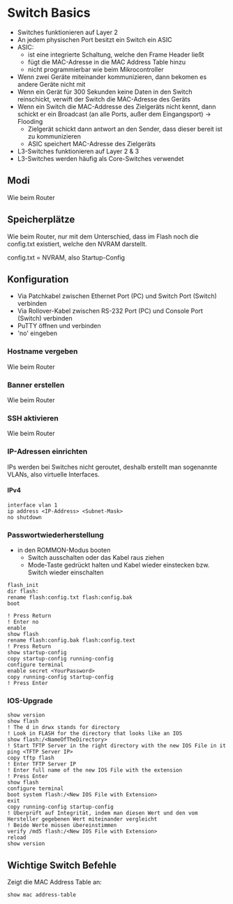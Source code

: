 # Switch Basics

- Switches funktionieren auf Layer 2
- An jedem physischen Port besitzt ein Switch ein ASIC
- ASIC:
    - ist eine integrierte Schaltung, welche den Frame Header ließt
    - fügt die MAC-Adresse in die MAC Address Table hinzu
    - nicht programmierbar wie beim Mikrocontroller
- Wenn zwei Geräte miteinander kommunizieren, dann bekomen es andere Geräte nicht mit
- Wenn ein Gerät für 300 Sekunden keine Daten in den Switch reinschickt, verwift der Switch die MAC-Adresse des Geräts
- Wenn ein Switch die MAC-Addresse des Zielgeräts nicht kennt, dann schickt er ein Broadcast (an alle Ports, außer dem Eingangsport) -> Flooding
    - Zielgerät schickt dann antwort an den Sender, dass dieser bereit ist zu kommunizieren
    - ASIC speichert MAC-Adresse des Zielgeräts
- L3-Switches funktionieren auf Layer 2 & 3
- L3-Switches werden häufig als Core-Switches verwendet

## Modi

Wie beim Router

## Speicherplätze

Wie beim Router, nur mit dem Unterschied, dass im Flash noch die config.txt existiert, welche den NVRAM darstellt.

config.txt = NVRAM, also Startup-Config

## Konfiguration

- Via Patchkabel zwischen Ethernet Port (PC) und Switch Port (Switch) verbinden
- Via Rollover-Kabel zwischen RS-232 Port (PC) und Console Port (Switch) verbinden
- PuTTY öffnen und verbinden
- 'no' eingeben

### Hostname vergeben

Wie beim Router

### Banner erstellen

Wie beim Router

### SSH aktivieren

Wie beim Router

### IP-Adressen einrichten

IPs werden bei Switches nicht geroutet, deshalb erstellt man sogenannte VLANs, also virtuelle Interfaces.

#### IPv4

```cli
interface vlan 1
ip address <IP-Address> <Subnet-Mask>
no shutdown
```

### Passwortwiederherstellung

- in den ROMMON-Modus booten
    - Switch ausschalten oder das Kabel raus ziehen
    - Mode-Taste gedrückt halten und Kabel wieder einstecken bzw. Switch wieder einschalten

```cli
flash_init
dir flash:
rename flash:config.txt flash:config.bak
boot

! Press Return
! Enter no
enable
show flash
rename flash:config.bak flash:config.text
! Press Return
show startup-config
copy startup-config running-config
configure terminal
enable secret <YourPassword>
copy running-config startup-config
! Press Enter
```

### IOS-Upgrade

```cli
show version
show flash
! The d in drwx stands for directory
! Look in FLASH for the directory that looks like an IOS
show flash:/<NameOfTheDirectory>
! Start TFTP Server in the right directory with the new IOS File in it
ping <TFTP Server IP>
copy tftp flash
! Enter TFTP Server IP
! Enter full name of the new IOS File with the extension
! Press Enter
show flash
configure terminal
boot system flash:/<New IOS File with Extension>
exit
copy running-config startup-config
! Überprüft auf Integrität, indem man diesen Wert und den vom Hersteller gegebenen Wert miteinander vergleicht
! Beide Werte müssen übereinstimmen
verify /md5 flash:/<New IOS File with Extension>
reload
show version
```

## Wichtige Switch Befehle

Zeigt die MAC Address Table an:

```cli
show mac address-table
```
